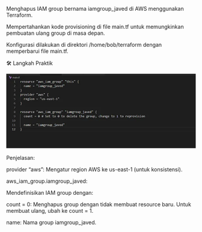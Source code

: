 Menghapus IAM group bernama iamgroup_javed di AWS menggunakan Terraform.


Mempertahankan kode provisioning di file main.tf untuk memungkinkan pembuatan ulang group di masa depan.


Konfigurasi dilakukan di direktori /home/bob/terraform dengan memperbarui file main.tf.


🛠️ Langkah Praktik


![alt text](image-37.png)


Penjelasan:


provider “aws”: Mengatur region AWS ke us-east-1 (untuk konsistensi).


aws_iam_group.iamgroup_javed: 


Mendefinisikan IAM group dengan:


count = 0: Menghapus group dengan tidak membuat resource baru. Untuk membuat ulang, ubah ke count = 1.


name: Nama group iamgroup_javed.